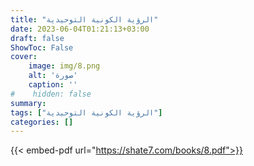 ```yaml
---
title: "الرؤية الكونية التوحيدية"
date: 2023-06-04T01:21:13+03:00
draft: false
ShowToc: False
cover:
    image: img/8.png
    alt: 'صورة'
    caption: ''
#    hidden: false
summary: 
tags: ["الرؤية الكونية التوحيدية"]
categories: []
---
```

{{< embed-pdf url="https://shate7.com/books/8.pdf">}} 


